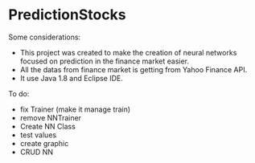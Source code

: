 # PredictionStocks

Some considerations:
*   This project was created to make the creation of neural networks focused on prediction in the finance market easier.
*   All the datas from finance market is getting from Yahoo Finance API.
*   It use Java 1.8 and Eclipse IDE.


To do:

*   fix Trainer (make it manage train)
*   remove NNTrainer
*   Create NN Class
*   test values
*   create graphic
*   CRUD NN

